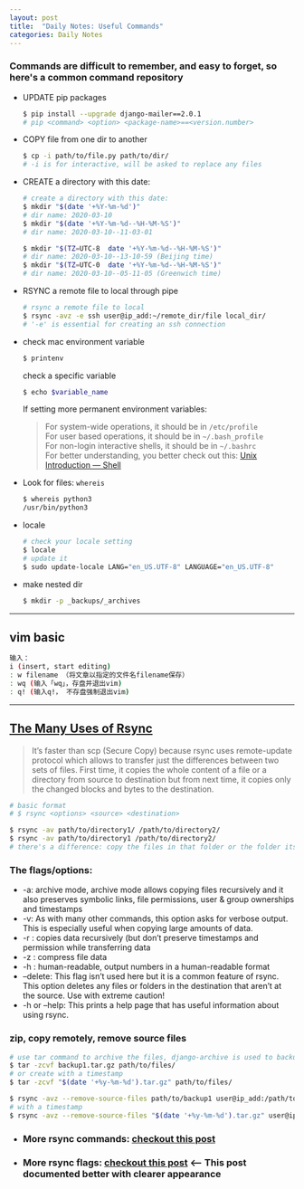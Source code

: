 ```yaml
---
layout: post
title:  "Daily Notes: Useful Commands"
categories: Daily Notes
---
```

### Commands are difficult to remember, and easy to forget, so here's a common command repository
* UPDATE pip packages
    ```bash
    $ pip install --upgrade django-mailer==2.0.1
    # pip <command> <option> <package-name>==<version.number>
    ```
* COPY file from one dir to another
    ```bash
    $ cp -i path/to/file.py path/to/dir/
    # -i is for interactive, will be asked to replace any files
    ```
* CREATE a directory with this date:
    ```bash
    # create a directory with this date:
    $ mkdir "$(date '+%Y-%m-%d')"
    # dir name: 2020-03-10
    $ mkdir "$(date '+%Y-%m-%d--%H-%M-%S')"
    # dir name: 2020-03-10--11-03-01

    $ mkdir "$(TZ=UTC-8  date '+%Y-%m-%d--%H-%M-%S')"
    # dir name: 2020-03-10--13-10-59 (Beijing time)
    $ mkdir "$(TZ=UTC-0  date '+%Y-%m-%d--%H-%M-%S')"
    # dir name: 2020-03-10--05-11-05 (Greenwich time)
    ```
* RSYNC a remote file to local through pipe
    ```bash
    # rsync a remote file to local
    $ rsync -avz -e ssh user@ip_add:~/remote_dir/file local_dir/
    # '-e' is essential for creating an ssh connection
    ```

* check mac environment variable
    ```bash
    $ printenv
    ```
    check a specific variable
    ```bash
    $ echo $variable_name
    ```
    If setting more permanent environment variables:
    >For system-wide operations, it should be in `/etc/profile`  
    >For user based operations, it should be in `~/.bash_profile`  
    >For non-login interactive shells, it should be in `~/.bashrc`   
    >For better understanding, you better check out this: [Unix Introduction — Shell](https://medium.com/@youngstone89/unix-introduction-shell-980212852897)  
* Look for files: `whereis` 
    ```bash
    $ whereis python3
    /usr/bin/python3
    ```

* locale
    ```bash
    # check your locale setting
    $ locale
    # update it
    $ sudo update-locale LANG="en_US.UTF-8" LANGUAGE="en_US.UTF-8"
    ```

* make nested dir
    ```bash
    $ mkdir -p _backups/_archives
    ```
--- 

## vim basic
```bash
输入：
i (insert, start editing)
: w filename （将文章以指定的文件名filename保存）
: wq (输入「wq」，存盘并退出vim)
: q! (输入q!， 不存盘强制退出vim)
```

---


## [The Many Uses of Rsync](https://mediatemple.net/blog/tips/many-uses-rsync/)
>It’s faster than scp (Secure Copy) because rsync uses remote-update protocol which allows to transfer just the differences between two sets of files. First time, it copies the whole content of a file or a directory from source to destination but from next time, it copies only the changed blocks and bytes to the destination.
```bash
# basic format
# $ rsync <options> <source> <destination>

$ rsync -av path/to/directory1/ /path/to/directory2/ 
$ rsync -av path/to/directory1 /path/to/directory2/ 
# there's a difference: copy the files in that folder or the folder itself
```
### **The flags/options**:
* -a: archive mode, archive mode allows copying files recursively and it also preserves symbolic links, file permissions, user & group ownerships and timestamps
* -v: As with many other commands, this option asks for verbose output. This is especially useful when copying large amounts of data.  
* -r : copies data recursively (but don’t preserve timestamps and permission while transferring data
* -z : compress file data
* -h : human-readable, output numbers in a human-readable format
* –delete: This flag isn’t used here but it is a common feature of rsync. This option deletes any files or folders in the destination that aren’t at the source. Use with extreme caution!
* -h or –help: This prints a help page that has useful information about using rsync.

### **zip, copy remotely, remove source files**
```bash
# use tar command to archive the files, django-archive is used to backup databases in my project
$ tar -zcvf backup1.tar.gz path/to/files/
# or create with a timestamp
$ tar -zcvf "$(date '+%y-%m-%d').tar.gz" path/to/files/

$ rsync -avz --remove-source-files path/to/backup1 user@ip_add:/path/to/backups/
# with a timestamp
$ rsync -avz --remove-source-files "$(date '+%y-%m-%d').tar.gz" user@ip_add:/path/to/backups/

```
* ### **More rsync commands: [checkout this post](https://www.tecmint.com/rsync-local-remote-file-synchronization-commands/)**
* ### **More rsync flags: [checkout this post](https://www.linuxtechi.com/rsync-command-examples-linux/)** <-- This post documented better with clearer appearance
